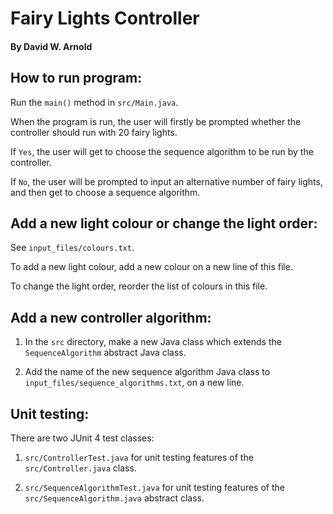 # Fairy Lights Controller

#### By David W. Arnold

## How to run program:

Run the `main()` method in `src/Main.java`.

When the program is run, the user will firstly be prompted whether the controller should run with 20 fairy lights.

If `Yes`, the user will get to choose the sequence algorithm to be run by the controller.

If `No`, the user will be prompted to input an alternative number of fairy lights, and then get to choose a sequence algorithm. 

## Add a new light colour or change the light order:

See `input_files/colours.txt`.
 
To add a new light colour, add a new colour on a new line of this file.
 
To change the light order, reorder the list of colours in this file.

## Add a new controller algorithm:

1) In the `src` directory, make a new Java class which extends the `SequenceAlgorithm` abstract Java class.

2) Add the name of the new sequence algorithm Java class to `input_files/sequence_algorithms.txt`, on a new line.

## Unit testing:

There are two JUnit 4 test classes:

1) `src/ControllerTest.java` for unit testing features of the `src/Controller.java` class.

2) `src/SequenceAlgorithmTest.java` for unit testing features of the `src/SequenceAlgorithm.java` abstract class.

